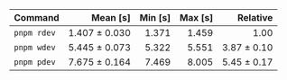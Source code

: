 | Command | Mean [s] | Min [s] | Max [s] | Relative |
|:---|---:|---:|---:|---:|
| `pnpm rdev` | 1.407 ± 0.030 | 1.371 | 1.459 | 1.00 |
| `pnpm wdev` | 5.445 ± 0.073 | 5.322 | 5.551 | 3.87 ± 0.10 |
| `pnpm pdev` | 7.675 ± 0.164 | 7.469 | 8.005 | 5.45 ± 0.17 |
